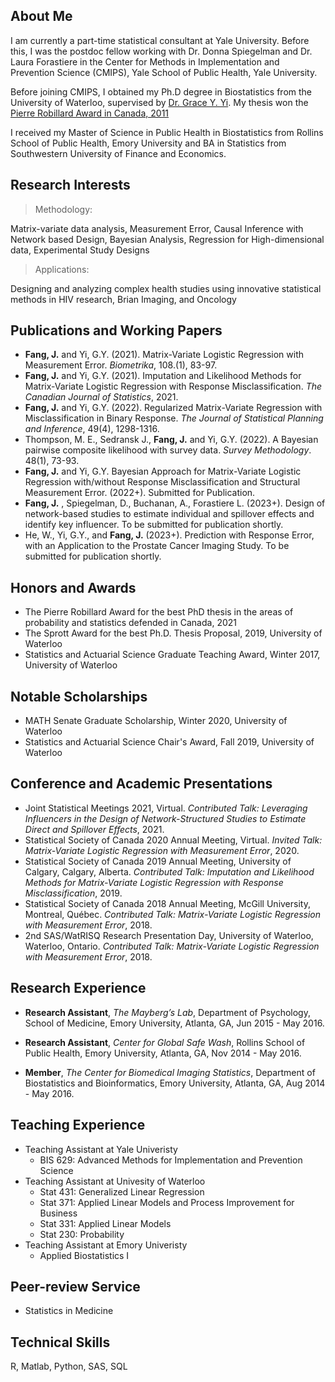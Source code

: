 ## About Me

I am currently a part-time statistical consultant at Yale University. Before this, I was the postdoc fellow working with Dr. Donna Spiegelman and Dr. Laura Forastiere in the Center for Methods in Implementation and Prevention Science (CMIPS), Yale School of Public Health, Yale University.

Before joining CMIPS, I obtained my Ph.D degree in Biostatistics from the University of Waterloo, supervised by [Dr. Grace Y. Yi](https://www.uwo.ca/stats/people/bios/Yi,%20Grace.html).  My thesis won the [Pierre Robillard Award in Canada, 2011](https://ssc.ca/en/awards/2021/junhan-fang-pierre-robillard-award-2021)

I received my Master of Science in Public Health in Biostatistics from Rollins School of Public Health, Emory University and BA in Statistics from Southwestern University of Finance and Economics.

## Research Interests

> Methodology:

Matrix-variate data analysis, Measurement Error, Causal Inference with Network based Design, Bayesian Analysis, Regression for High-dimensional data, Experimental Study Designs




>Applications: 

Designing and analyzing complex health studies using innovative statistical methods in HIV research, Brian Imaging, and Oncology




## Publications and Working Papers


*  **Fang, J.** and Yi, G.Y. (2021). Matrix-Variate Logistic Regression with Measurement Error. _Biometrika_, 108.(1), 83-97.
*  **Fang, J.** and Yi, G.Y. (2021). Imputation and Likelihood Methods for Matrix-Variate Logistic Regression with Response Misclassification. _The Canadian Journal of Statistics_, 2021.
 * **Fang, J.** and Yi, G.Y. (2022). Regularized Matrix-Variate Regression with Misclassification in Binary Response. _The Journal of Statistical Planning and Inference_, 49(4), 1298-1316.
*  Thompson, M. E., Sedransk J., **Fang, J.** and Yi, G.Y. (2022). A Bayesian pairwise composite likelihood with survey data. _Survey Methodology_. 48(1), 73-93.
*  **Fang, J.** and Yi, G.Y. Bayesian Approach for Matrix-Variate Logistic Regression with/without Response Misclassification and Structural Measurement Error. (2022+). Submitted for Publication.
*  **Fang, J.** , Spiegelman, D., Buchanan, A.,  Forastiere L. (2023+).  Design of network-based studies to estimate individual and spillover effects and identify key influencer. To be submitted for publication shortly.
*  He, W., Yi, G.Y., and **Fang, J.** (2023+). Prediction with Response Error, with an Application to the Prostate Cancer Imaging Study. To be submitted for publication shortly.





## Honors and Awards

* The Pierre Robillard Award for the best PhD thesis in the areas of probability and statistics defended in Canada, 2021
* The Sprott Award for the best Ph.D. Thesis Proposal, 2019, University of Waterloo
* Statistics and Actuarial Science Graduate Teaching Award, Winter 2017, University of Waterloo


## Notable Scholarships

* MATH Senate Graduate Scholarship, Winter 2020, University of Waterloo
* Statistics and Actuarial Science Chair's Award, Fall 2019, University of Waterloo







## Conference and Academic Presentations

* Joint Statistical Meetings 2021, Virtual. _Contributed Talk: Leveraging Influencers in the Design of Network-Structured Studies to Estimate Direct and Spillover Effects_, 2021.
* Statistical Society of Canada 2020 Annual Meeting, Virtual. _Invited Talk: Matrix-Variate Logistic Regression with Measurement Error_, 2020. 
* Statistical Society of Canada 2019 Annual Meeting, University of Calgary, Calgary, Alberta. _Contributed Talk: Imputation and Likelihood Methods for Matrix-Variate Logistic Regression with Response Misclassification_, 2019. 
* Statistical Society of Canada 2018 Annual Meeting, McGill University, Montreal, Québec. _Contributed Talk: Matrix-Variate Logistic Regression with Measurement Error_, 2018.
* 2nd SAS/WatRISQ Research Presentation Day, University of Waterloo, Waterloo, Ontario. _Contributed Talk: Matrix-Variate Logistic Regression with Measurement Error_, 2018.





## Research Experience


* **Research Assistant**, _The Mayberg’s Lab_, Department of Psychology, School of Medicine, Emory University, Atlanta, GA, Jun 2015 - May 2016.

* **Research Assistant**, _Center for Global Safe Wash_, Rollins School of Public Health, Emory University, Atlanta, GA, Nov 2014 - May 2016.

* **Member**, _The Center for Biomedical Imaging Statistics_, Department of Biostatistics and Bioinformatics, Emory University, Atlanta, GA, Aug 2014 - May 2016.




## Teaching Experience
- Teaching Assistant at Yale Univeristy
  - BIS 629: Advanced Methods for Implementation and Prevention Science
- Teaching Assistant at Univesity of Waterloo
  - Stat 431: Generalized Linear Regression
  - Stat 371: Applied Linear Models and Process Improvement for Business
  - Stat 331: Applied Linear Models
  - Stat 230: Probability
- Teaching Assistant at Emory Univeristy
  - Applied Biostatistics I


## Peer-review Service

* Statistics in Medicine

## Technical Skills

R, Matlab, Python, SAS, SQL





